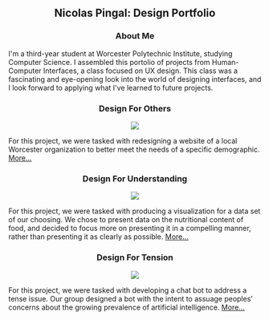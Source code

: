 <h2 align="center"> Nicolas Pingal: Design Portfolio </h2>

<h3 align="center"> About Me </h3>
I'm a third-year student at Worcester Polytechnic Institute, studying Computer Science. I assembled this portolio of projects from Human-Computer Interfaces, a class focused on UX design. This class was a fascinating and eye-opening look into the world of designing interfaces, and I look forward to applying what I've learned to future projects.
<h3 align="center">Design For Others</h3>
<p align="center">
 
  <img src="https://cdn-images-1.medium.com/max/800/0*evQZ6RWrCFzYU98e">
  

For this project, we were tasked with redesigning a website of a local Worcester organization to better meet the needs of a specific demographic. <a href="https://medium.com/@nicolas.pingal/designing-for-others-technocopia-for-high-school-students-174b71d7971f">More...</a>
</p>

<h3 align="center">Design For Understanding</h3>
<p align="center">
 
  <img src="https://github.com/Nicolas-Pingal/Nicolas-Pingal-Design-Portfolio/blob/master/Project2.png">
  
For this project, we were tasked with producing a visualization for a data set of our choosing. We chose to present data on the nutritional content of food, and decided to focus more on presenting it in a compelling manner, rather than presenting it as clearly as possible.  <a href="https://medium.com/@nicolas.pingal/design-for-understanding-presenting-food-data-c776ab06617f">More...</a>
</p>

<h3 align="center">Design For Tension</h3>
<p align="center">
 
  <img src="https://github.com/Nicolas-Pingal/Nicolas-Pingal-Design-Portfolio/blob/master/Project3.jpeg">
  
For this project, we were tasked with developing a chat bot to address a tense issue. Our group designed a bot with the intent to assuage peoples' concerns about the growing prevalence of artificial intelligence. <a href="https://medium.com/@nicolas.pingal/designing-for-tension-discussing-ai-d93740db9e79">More...</a>
</p>
